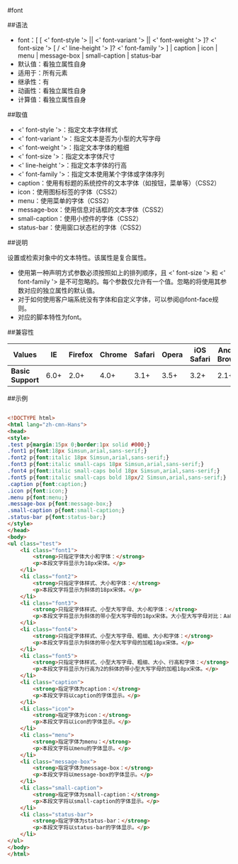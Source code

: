 #font

##语法

- font：[ [ &lt;' font-style '&gt; || &lt;' font-variant '&gt; || &lt;' font-weight '&gt; ]? &lt;' font-size '&gt; [ / &lt;' line-height '&gt; ]? &lt;' font-family '&gt; ] | caption | icon | menu | message-box | small-caption | status-bar
- 默认值：看独立属性自身
- 适用于：所有元素
- 继承性：有
- 动画性：看独立属性自身
- 计算值：看独立属性自身


##取值

- &lt;' font-style '&gt;：指定文本字体样式
- &lt;' font-variant '&gt;：指定文本是否为小型的大写字母
- &lt;' font-weight '&gt;：指定文本字体的粗细
- &lt;' font-size '&gt;：指定文本字体尺寸
- &lt;' line-height '&gt;：指定文本字体的行高
- &lt;' font-family '&gt;：指定文本使用某个字体或字体序列
- caption：使用有标题的系统控件的文本字体（如按钮，菜单等）（CSS2）
- icon：使用图标标签的字体（CSS2）
- menu：使用菜单的字体（CSS2）
- message-box：使用信息对话框的文本字体（CSS2）
- small-caption：使用小控件的字体（CSS2）
- status-bar：使用窗口状态栏的字体（CSS2）


##说明

设置或检索对象中的文本特性。该属性是复合属性。

- 使用第一种声明方式参数必须按照如上的排列顺序，且 &lt;' font-size '&gt; 和 &lt;' font-family '&gt; 是不可忽略的。每个参数仅允许有一个值。忽略的将使用其参数对应的独立属性的默认值。
- 对于如何使用客户端系统没有字体和自定义字体，可以参阅@font-face规则。
- 对应的脚本特性为font。


##兼容性


<table class="compatible">
<thead>
	<tr>
		<th>Values</th>
		<th>IE</th>
		<th>Firefox</th>
		<th>Chrome</th>
		<th>Safari</th>
		<th>Opera</th>
		<th>iOS Safari</th>
		<th>Android Browser</th>
		<th>Android Chrome</th>
	</tr>
</thead>
<tbody>
	<tr>
		<td><strong>Basic Support</strong></td>
		<td class="support">6.0+</td>
		<td class="support">2.0+</td>
		<td class="support">4.0+</td>
		<td class="support">3.1+</td>
		<td class="support">3.5+</td>
		<td class="support">3.2+</td>
		<td class="support">2.1+</td>
		<td class="support">18.0+</td>
	</tr>
</tbody>
</table>




##示例

```html

<!DOCTYPE html>
<html lang="zh-cmn-Hans">
<head>
<style>
.test p{margin:15px 0;border:1px solid #000;}
.font1 p{font:18px Simsun,arial,sans-serif;}
.font2 p{font:italic 18px Simsun,arial,sans-serif;}
.font3 p{font:italic small-caps 18px Simsun,arial,sans-serif;}
.font4 p{font:italic small-caps bold 18px Simsun,arial,sans-serif;}
.font5 p{font:italic small-caps bold 18px/2 Simsun,arial,sans-serif;}
.caption p{font:caption;}
.icon p{font:icon;}
.menu p{font:menu;}
.message-box p{font:message-box;}
.small-caption p{font:small-caption;}
.status-bar p{font:status-bar;}
</style>
</head>
<body>
<ul class="test">
	<li class="font1">
		<strong>只指定字体大小和字体：</strong>
		<p>本段文字将显示为18px宋体。</p>
	</li>
	<li class="font2">
		<strong>只指定字体样式、大小和字体：</strong>
		<p>本段文字将显示为斜体的18px宋体。</p>
	</li>
	<li class="font3">
		<strong>只指定字体样式、小型大写字母、大小和字体：</strong>
		<p>本段文字将显示为斜体的带小型大写字母的18px宋体。大小型大写字母对比：AaBbCcDdEeFfGg</p>
	</li>
	<li class="font4">
		<strong>只指定字体样式、小型大写字母、粗细、大小和字体：</strong>
		<p>本段文字将显示为斜体的带小型大写字母的加粗18px宋体。</p>
	</li>
	<li class="font5">
		<strong>只指定字体样式、小型大写字母、粗细、大小、行高和字体：</strong>
		<p>本段文字将显示为行高为2的斜体的带小型大写字母的加粗18px宋体。</p>
	</li>
	<li class="caption">
		<strong>指定字体为caption：</strong>
		<p>本段文字将以caption的字体显示。</p>
	</li>
	<li class="icon">
		<strong>指定字体为icon：</strong>
		<p>本段文字将以icon的字体显示。</p>
	</li>
	<li class="menu">
		<strong>指定字体为menu：</strong>
		<p>本段文字将以menu的字体显示。</p>
	</li>
	<li class="message-box">
		<strong>指定字体为message-box：</strong>
		<p>本段文字将以message-box的字体显示。</p>
	</li>
	<li class="small-caption">
		<strong>指定字体为small-caption：</strong>
		<p>本段文字将以small-caption的字体显示。</p>
	</li>
	<li class="status-bar">
		<strong>指定字体为status-bar：</strong>
		<p>本段文字将以status-bar的字体显示。</p>
	</li>
</ul>
</body>
</html>

```
